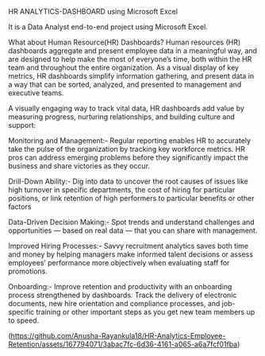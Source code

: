 HR ANALYTICS-DASHBOARD using Microsoft Excel

It is a Data Analyst end-to-end project using Microsoft Excel.

What about Human Resource(HR) Dashboards?
Human resources (HR) dashboards aggregate and present employee data in a meaningful way, and are designed to help make the most of everyone’s time, both within the HR team and throughout the entire organization. As a visual display of key metrics, HR dashboards simplify information gathering, and present data in a way that can be sorted, analyzed, and presented to management and executive teams.

A visually engaging way to track vital data, HR dashboards add value by measuring progress, nurturing relationships, and building culture and support:

Monitoring and Management:- Regular reporting enables HR to accurately take the pulse of the organization by tracking key workforce metrics. HR pros can address emerging problems before they significantly impact the business and share victories as they occur.

Drill-Down Ability:- Dig into data to uncover the root causes of issues like high turnover in specific departments, the cost of hiring for particular positions, or link retention of high performers to particular benefits or other factors

Data-Driven Decision Making:- Spot trends and understand challenges and opportunities — based on real data — that you can share with management.

Improved Hiring Processes:- Savvy recruitment analytics saves both time and money by helping managers make informed talent decisions or assess employees’ performance more objectively when evaluating staff for promotions.

Onboarding:- Improve retention and productivity with an onboarding process strengthened by dashboards. Track the delivery of electronic documents, new hire orientation and compliance processes, and job-specific training or other important steps as you get new team members up to speed.


(https://github.com/Anusha-Rayankula18/HR-Analytics-Employee-Retention/assets/167794071/3abac7fc-6d36-4161-a065-a6a7fcf01fba)









